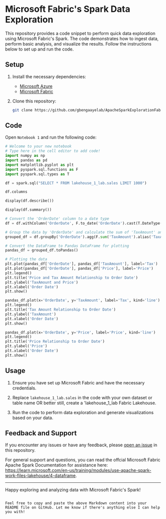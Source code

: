 # Microsoft Fabric's Spark Data Exploration

This repository provides a code snippet to perform quick data exploration using Microsoft Fabric's Spark. The code demonstrates how to ingest data, perform basic analysis, and visualize the results. Follow the instructions below to set up and run the code.

## Setup

1. Install the necessary dependencies:
    - [Microsoft Azure](https://azure.microsoft.com/)
    - [Microsoft Fabric](https://fabric.microsoft.com/)

2. Clone this repository:

   ```bash
   git clone https://github.com/gbengaayelab/ApacheSparkExplorationFabric.git
   ```

## Code

Open `Notebook 1` and run the following code:

```python
# Welcome to your new notebook
# Type here in the cell editor to add code!
import numpy as np
import pandas as pd
import matplotlib.pyplot as plt
import pyspark.sql.functions as F
import pyspark.sql.types as T

df = spark.sql("SELECT * FROM lakehouse_1_lab.sales LIMIT 1000")

df.columns

display(df.describe())

display(df.summary())

# Convert the 'OrderDate' column to a date type
df = df.withColumn('OrderDate', F.to_date('OrderDate').cast(T.DateType()))

# Group the data by 'OrderDate' and calculate the sum of 'TaxAmount' and 'UnitPrice'
grouped_df = df.groupBy('OrderDate').agg(F.sum('TaxAmount').alias('TaxAmount'), F.sum('UnitPrice').alias('Price'))

# Convert the DataFrame to Pandas DataFrame for plotting
pandas_df = grouped_df.toPandas()

# Plotting the data
plt.plot(pandas_df['OrderDate'], pandas_df['TaxAmount'], label='Tax')
plt.plot(pandas_df['OrderDate'], pandas_df['Price'], label='Price')
plt.legend()
plt.title('Price and Tax Amount Relationship to Order Date')
plt.ylabel('TaxAmount and Price')
plt.xlabel('Order Date')
plt.show()

pandas_df.plot(x='OrderDate', y='TaxAmount', label='Tax', kind='line')
plt.legend()
plt.title('Tax Amount Relationship to Order Date')
plt.ylabel('TaxAmount')
plt.xlabel('Order Date')
plt.show()

pandas_df.plot(x='OrderDate', y='Price', label='Price', kind='line')
plt.legend()
plt.title('Price Relationship to Order Date')
plt.ylabel('Price')
plt.xlabel('Order Date')
plt.show()
```

## Usage

1. Ensure you have set up Microsoft Fabric and have the necessary credentials.

2. Replace `lakehouse_1_lab.sales` in the code with your own dataset or table name OR better still, create a 'lakehouse_1_lab Fabric Lakehouse.

3. Run the code to perform data exploration and generate visualizations based on your data.

## Feedback and Support

If you encounter any issues or have any feedback, please [open an issue](https://github.com/gbengaayelab/ApacheSparkExplorationFabric.git/issues) in this repository.

For general support and questions, you can read the offcial Microsoft Fabric Apache Spark Documentation for assistance here: https://learn.microsoft.com/en-us/training/modules/use-apache-spark-work-files-lakehouse/4-dataframe.

---

Happy exploring and analyzing data with Microsoft Fabric's Spark!
```

Feel free to copy and paste the above Markdown content into your README file on GitHub. Let me know if there's anything else I can help you with!